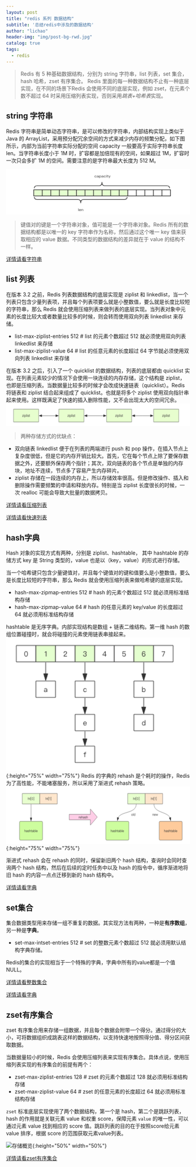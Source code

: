 ```yaml
---
layout: post
title: "redis 系列 数据结构"
subtitle: '总结redis中涉及的数据结构'
author: "lichao"
header-img: "img/post-bg-rwd.jpg"
catalog: true
tags:
  - redis 
---
```


> Redis 有 5 种基础数据结构，分别为 string 字符串，list 列表，set 集合，hash 哈希，zset 有序集合。 Redis 里面的每一种数据结构不止有一种底层实现，在不同的场景下Redis 会使用不同的底层实现，例如 zset，在元素个数不超过 64 时采用压缩列表实现，否则采用*跳表+哈希表*实现。

## string 字符串
Redis 字符串是简单动态字符串，是可以修改的字符串，内部结构实现上类似于 Java 的 ArrayList，采用预分配冗余空间的方式来减少内存的频繁分配，如下图所示，内部为当前字符串实际分配的空间 capacity 一般要高于实际字符串长度 len。当字符串长度小于 1M 时，扩容都是加倍现有的空间，如果超过 1M，扩容时一次只会多扩 1M 的空间。需要注意的是字符串最大长度为 512 M。

![动态字符串](/img/redis/string.png)

> 键值对的键是一个字符串对象，值可能是一个字符串对象。Redis 所有的数据结构都是以唯一的 key 字符串作为名称，然后通过这个唯一 key 值来获取相应的 value 数据。不同类型的数据结构的差异就在于 value 的结构不一样。

[详情请看字符串](https://bailing1992.github.io/2019/12/24/redis-%E7%B3%BB%E5%88%97-%E5%AD%97%E7%AC%A6%E4%B8%B2/)

## list 列表
在版本 3.2 之前，Redis 列表数据结构的底层实现是 ziplist 和 linkedlist，当一个列表只包含少量列表项，并且每个列表项要么就是小整数值，要么就是长度比较短的字符串，那么 Redis 就会使用压缩列表来做列表的底层实现。当列表对象中元素的长度比较大或者数量比较多的时候，则会转而使用双向列表 linkedlist 来存储。
* list-max-ziplist-entries 512  # list 的元素个数超过 512 就必须使用双向列表 linkedlist 来存储
* list-max-ziplist-value   64   # list 的任意元素的长度超过 64 字节就必须使用双向列表 linkedlist 来存储

在版本 3.2 之后，引入了一个 quicklist 的数据结构，列表的底层都由 quicklist 实现。在列表元素较少的情况下会使用一块连续的内存存储，这个结构是 ziplist，也即是压缩列表。当数据量比较多的时候才会改成快速链表（quicklist）。Redis 将链表和 ziplist 结合起来组成了 quicklist。也就是将多个 ziplist 使用双向指针串起来使用。这样既满足了快速的插入删除性能，又不会出现太大的空间冗余。
![快速列表简易图](/img/redis/快速列表简易图.png)

> 两种存储方式的优缺点：
* 双向链表 linkedlist 便于在列表的两端进行 push 和 pop 操作，在插入节点上复杂度很低，但是它的内存开销比较大。首先，它在每个节点上除了要保存数据之外，还要额外保存两个指针；其次，双向链表的各个节点是单独的内存块，地址不连续，节点多了容易产生内存碎片。
* ziplist 存储在一段连续的内存上，所以存储效率很高。但是修改操作、插入和删除操作需要频繁的申请和释放内存。特别是当 ziplist 长度很长的时候，一次 realloc 可能会导致大批量的数据拷贝。

[详情请看压缩列表](https://bailing1992.github.io/2019/12/24/redis-%E7%B3%BB%E5%88%97-%E5%8E%8B%E7%BC%A9%E5%88%97%E8%A1%A8/)

[详情请看快速列表](https://bailing1992.github.io/2019/12/24/redis-%E7%B3%BB%E5%88%97-%E5%BF%AB%E9%80%9F%E5%88%97%E8%A1%A8/)

## hash字典
Hash 对象的实现方式有两种，分别是 ziplist、hashtable， 其中 hashtable 的存储方式 key 是 String 类型的，value 也是以（key，value）的形式进行存储。

当一个哈希键只包含少量键值对，并且每个键值对的键和值要么是小整数值，要么是长度比较短的字符串，那么 Redis 就会使用压缩列表来做哈希键的底层实现。
* hash-max-zipmap-entries 512   # hash 的元素个数超过 512 就必须用标准结构存储
* hash-max-zipmap-value   64    # hash 的任意元素的 key/value 的长度超过 64 就必须用标准结构存储

hashtable 是无序字典。内部实现结构是数组 + 链表二维结构。第一维 hash 的数组位置碰撞时，就会将碰撞的元素使用链表串接起来。
![字典](/img/redis/字典.png){:height="75%" width="75%"}
Redis 的字典的 rehash 是个耗时的操作，Redis 为了高性能，不能堵塞服务，所以采用了渐进式 rehash 策略。
![字典rehash](/img/redis/字典rehash.png){:height="75%" width="75%"}

渐进式 rehash 会在 rehash 的同时，保留新旧两个 hash 结构，查询时会同时查询两个 hash 结构，然后在后续的定时任务中以及 hash 的指令中，循序渐进地将旧 hash 的内容一点点迁移到新的 hash 结构中。


[详情请看字典](https://bailing1992.github.io/2019/12/24/redis-%E7%B3%BB%E5%88%97-%E5%AD%97%E5%85%B8/)

## set集合
集合数据类型用来存储一组不重复的数据。其实现方法有两种，一种是**有序数组**，另一种是**字典**。
* set-max-intset-entries 512 # set 的整数元素个数超过 512 就必须用默认结构字典存储。

Redis的集合的实现相当于一个特殊的字典，字典中所有的value都是一个值NULL。

[详情请看整数集合](https://bailing1992.github.io/2019/12/24/redis-%E7%B3%BB%E5%88%97-%E6%95%B4%E6%95%B0%E9%9B%86%E5%90%88/)

[详情请看字典](https://bailing1992.github.io/2019/12/24/redis-%E7%B3%BB%E5%88%97-%E5%AD%97%E5%85%B8/)

## zset有序集合
zset 有序集合用来存储一组数据，并且每个数据会附带一个得分。通过得分的大小，可将数据组织成跳表这样的数据结构，以支持快速地按照得分值、得分区间获取数据。

当数据量较小的时候，Redis 会使用压缩列表来实现有序集合。具体点说，使用压缩列表实现的有序集合的前提有两个：
* zset-max-ziplist-entries 128  # zset 的元素个数超过 128 就必须用标准结构存储
* zset-max-ziplist-value   64   # zset 的任意元素的长度超过 64 就必须用标准结构存储

```zset``` 标准底层实现使用了两个数据结构，第一个是 hash，第二个是跳跃列表，hash 的作用就是关联元素 value 和权重 score，保障元素 ```value``` 的唯一性，可以通过元素 value 找到相应的 score 值。跳跃列表的目的在于按照score给元素 value 排序，根据 score 的范围获取元素value列表。

![存储概览](/img/redis/zset存储结构.png){:height="50%" width="50%"}

[详情请看zset有序集合](https://bailing1992.github.io/2019/12/24/redis-%E7%B3%BB%E5%88%97-%E8%B7%B3%E8%B7%83%E5%88%97%E8%A1%A8/)
